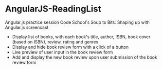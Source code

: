 # AngularJS-ReadingList

Angular.js practice session 
Code School's Soup to Bits: Shaping up with Angular.js screencast

- Display list of books, with each book's title, author, ISBN, book cover (based on ISBN), review, rating and genres
- Display and hide book review form with a click of a button
- Live preview of user input in the book review form
- Add and display the new book review upon user submission of the book review form 
